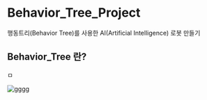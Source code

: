 # Behavior_Tree_Project

행동트리(Behavior Tree)를 사용한 AI(Artificial Intelligence) 로봇 만들기

## Behavior_Tree 란?

ㅁ



![gggg](https://user-images.githubusercontent.com/84003327/182108199-b6140f91-bc38-46cb-8d7a-1ab8c56d71af.png)
